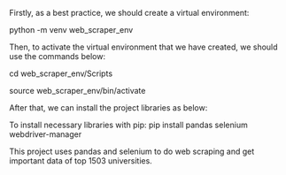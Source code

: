 Firstly, as a best practice, we should create a virtual environment: 

python -m venv web_scraper_env

Then, to activate the virtual environment that we have created, we should use the commands below: 

cd web_scraper_env/Scripts

source web_scraper_env/bin/activate

After that, we can install the project libraries as below: 

To install necessary libraries with pip: 
pip install pandas selenium webdriver-manager




This project uses pandas and selenium to do web scraping and get important data of top 1503 universities.
